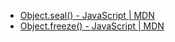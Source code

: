 - [Object.seal() - JavaScript | MDN](https://developer.mozilla.org/en-US/docs/Web/JavaScript/Reference/Global_Objects/Object/seal)
- [Object.freeze() - JavaScript | MDN](https://developer.mozilla.org/en-US/docs/Web/JavaScript/Reference/Global_Objects/Object/freeze)

